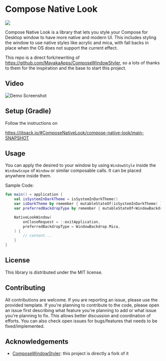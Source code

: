 # Compose Native Look

[![](https://jitpack.io/v/ComposeNativeLook/compose-native-look.svg)](https://jitpack.io/#ComposeNativeLook/compose-native-look:main-SNAPSHOT)

Compose Native Look is a library that lets you style your Compose for Desktop window to have more native and modern
UI. This includes styling the window to use native styles like acrylic and mica, with fall backs in place when the OS
does not support the current effect.

This repo is a direct fork/rewriting of https://github.com/MayakaApps/ComposeWindowStyler, so a lots of thanks to them
for the inspiration and the base to start this project.

## Video

![Demo Screenshot](res/demo_preview.gif)

## Setup (Gradle)

Follow the instructions on

https://jitpack.io/#ComposeNativeLook/compose-native-look/main-SNAPSHOT

## Usage

You can apply the desired to your window by using `WindowStyle` inside the `WindowScope` of `Window` or similar
composable calls. It can be placed anywhere inside them.

Sample Code:

```kotlin
fun main() = application {
    val isSystemInDarkTheme = isSystemInDarkTheme()
    var isDarkTheme by remember { mutableStateOf(isSystemInDarkTheme) }
    var preferredBackdropType by remember { mutableStateOf<WindowBackdrop>(WindowBackdrop.Mica) }

    NativeLookWindow(
        onCloseRequest = ::exitApplication,
        preferredBackdropType = WindowBackdrop.Mica,
    ) {
        // content...
    }
}
```

## License

This library is distributed under the MIT license.

## Contributing

All contributions are welcome. If you are reporting an issue, please use the provided template. If you're planning to
contribute to the code, please open an issue first describing what feature you're planning to add or what issue you're
planning to fix. This allows better discussion and coordination of efforts. You can also check open issues for
bugs/features that needs to be fixed/implemented.

## Acknowledgements

* [ComposeWindowStyler](https://github.com/MayakaApps/ComposeWindowStyler): this project is directly a fork of it
